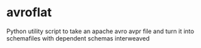# avroflat
Python utility script to take an apache avro avpr file and turn it into schemafiles with dependent schemas interweaved
